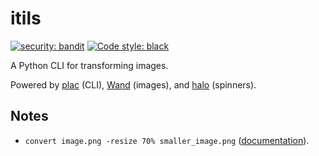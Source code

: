 # itils

[![security: bandit](https://img.shields.io/badge/security-bandit-yellow.svg)](https://github.com/PyCQA/bandit)
[![Code style: black](https://img.shields.io/badge/code%20style-black-000000.svg)](https://github.com/psf/black)

A Python CLI for transforming images.

Powered by [plac](https://github.com/ialbert/plac) (CLI), [Wand](https://github.com/emcconville/wand) (images), and [halo](https://github.com/ManrajGrover/halo) (spinners).

## Notes

- `convert image.png -resize 70% smaller_image.png` ([documentation](http://www.imagemagick.org/script/convert.php)).
